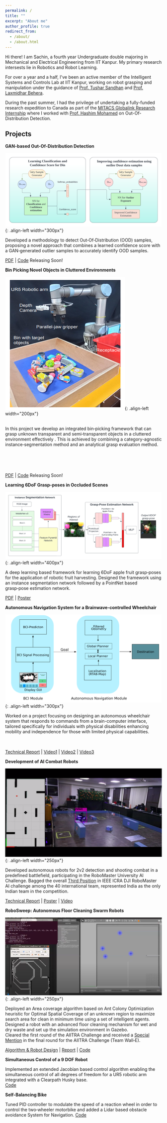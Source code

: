 ```yaml
---
permalink: /
title: ""
excerpt: "About me"
author_profile: true
redirect_from: 
  - /about/
  - /about.html
---
```


Hi there! I am Sachin, a fourth year Undergraduate double majoring in Mechanical and Electrical Engineering from IIT Kanpur. My primary research intersests lie in Robotics and Robot Learning. 

For over a year and a half, I've been an active member of the Intelligent Systems and Controls Lab at IIT Kanpur, working on robot grasping and manipulation under the guidance of [Prof. Tushar Sandhan](https://home.iitk.ac.in/~sandhan/) and [Prof. Laxmidhar Behera](https://home.iitk.ac.in/~lbehera/). 

During the past summer, I had the privilege of undertaking a fully-funded research expedition to Canada as part of the [MITACS Globalink Research Internship](https://www.mitacs.ca/en/programs/globalink/globalink-research-internship) where I worked with [Prof. Hashim Mohamed](https://carleton.ca/mae/profile/hashim-mohamed/) on Out-Of-Distribution Detection.

Projects
------

**GAN-based Out-Of-Distribution Detection**

![Illustration of combining vision and language modalities](images/OOD.png){: .align-left width="300px"}

Developed a methodology to detect Out‑Of‑Distribution (OOD) samples, proposing a novel approach that combines a learned confidence score with a GAN‑generated outlier samples to accurately identify OOD samples.<br>

[PDF](/about) | [Code](/about) Releasing Soon!

**Bin Picking Novel Objects in Cluttered Environments**

![Illustration of combining vision and language modalities](images/Bin-Picking.png){: .align-left width="200px"}

<br>In this project we develop an integrated bin‑picking framework that can grasp unknown transparent and semi‑transparent objects in a cluttered environment effectively . This is achieved by combining a category-agnostic instance‑segmentation method and an analytical grasp evaluation method.<br><br><br><br><br>

[PDF](/about) | [Code](/about) Releasing Soon!

**Learning 6DoF Grasp-poses in Occluded Scenes**

![Illustration of combining vision and language modalities](images/6dPose_Diagrams.png){: .align-left width="400px"}

A deep learning based framework for learning 6DoF apple fruit grasp‑poses for the application of robotic fruit harvesting. Designed the framework using an instance segmentation network followed by a PointNet based grasp‑pose estimation network.<br>

[PDF](https://ieeexplore.ieee.org/abstract/document/10068034) | [Poster](files/6DOF_Poster.pdf)


**Autonomous Navigation System for a Brainwave‑controlled Wheelchair**

![Illustration of combining vision and language modalities](images/BCI_integration.png){: .align-left width="300px"}

Worked on a project focusing on designing an autonomous wheelchair system that responds to commands from a brain-computer interface, tailored specifically for individuals with physical disabilities enhancing mobility and independence for those with limited physical capabilities.<br><br><br>

[Technical Report](files/Wheelchair_Report.pdf) | [Video1](https://www.youtube.com/watch?v=xjp9DIsRWiQ) | [Video2](https://www.youtube.com/watch?v=3boluVXfzJI) | [Video3](https://www.youtube.com/watch?v=-IuF4PJl-5g)


**Development of AI Combat Robots** 

![Illustration of combining vision and language modalities](images/robomaster.png){: .align-left width="250px"}

Developed autonomous robots for 2v2 detection and shooting combat in a predefined battlefield, participating in the RoboMaster University AI Challenge. Bagged the overall [Third Position](files/Robomaster_Certificate.pdf) in IEEE ICRA DJI RoboMaster AI challenge among the 40 international team, represented India as the only Indian team in the competition. <br>

[Technical Report](files/RMAI_technical_report.pdf) | [Poster](files/Poster-DJI-ICRA2022.pdf) | [Video](https://www.youtube.com/watch?v=U3kv0PN-7x0)


**RoboSweep: Autonomous Floor Cleaning Swarm Robots** 

![Illustration of combining vision and language modalities](images/simul.png){: .align-left width="250px"}

Deployed an Area coverage algorithm based on Ant Colony Optimization heuristic for Optimal Spatial Coverage of an unknown region to maximize search area for clean in minimum time using a set of intelligent agents.<br>
Designed a robot with an advanced floor cleaning mechanism for wet and dry waste and set up the simulation environment in Gazebo.<br>
Cleared the first round of the AIITRA Challenge and received a [Special Mention](https://www.facebook.com/officialaiitra/posts/152936723735786) in the final round for the AIITRA Challenge (Team Wall‑E).<br>

[Algorithm & Robot Design](files/AIITRA.pdf) | [Report](files/WALL_E1.pdf) | [Code](https://github.com/sachinb20/AIITRA)

**Simultaneous Control of a 9 DOF Robot**

Implemented an extended Jacobian based control algorithm enabling the simultaneous control of all degrees of freedom for a UR5 robotic arm integrated
with a Clearpath Husky base.<br>
[Code](https://github.com/sachinb20/Programobot)

**Self-Balancing Bike** 

Tuned PID controller to modulate the speed of a reaction wheel in order to control the two‑wheeler motorbike and added a Lidar based obstacle avoidance System for Navigation.
[Code](https://github.com/sachinb20/Programobot)

